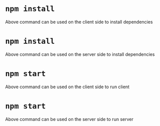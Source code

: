 # `npm install`
Above command can be used on the client side to install dependencies

# `npm install`
Above command can be used on the server side to install dependencies

# `npm start`
Above command can be used on the client side to run client

# `npm start`
Above command can be used on the server side to run server